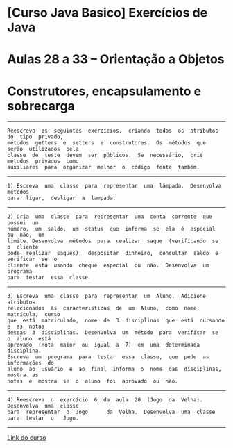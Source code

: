 # [Curso Java Basico] Exercícios  de  Java
# Aulas  28  a  33  –  Orientação a Objetos
# Construtores,   encapsulamento  e  sobrecarga
***
	Reescreva  os  seguintes  exercícios,  criando  todos  os  atributos  do  tipo  privado,
	métodos  getters  e  setters  e  construtores.  Os  métodos  que  serão  utilizados  pela
	classe  de  teste  devem  ser  públicos.  Se  necessário,  crie  métodos  privados  como
	auxiliares  para  organizar  melhor  o  código  fonte  também.
***
	1) Escreva  uma  classe  para  representar  uma  lâmpada.  Desenvolva  métodos
	para  ligar,  desligar  a  lampada.
***
	2) Cria  uma  classe  para  representar  uma  conta  corrente  que  possui  um
	número,  um  saldo,  um  status  que  informa  se  ela  é  especial  ou  não,  um
	limite. Desenvolva  métodos  para  realizar  saque  (verificando  se  o  cliente
	pode  realizar  saques),  despositar  dinheiro,  consultar  saldo  e  verificar  se  o
	cliente  está  usando  cheque  especial  ou  não.  Desenvolva  um  programa
	para  testar  essa  classe.
***
	3) Escreva  uma  classe  para  representar  um  Aluno.  Adicione  atributos
	relacionados  às  caracteristicas  de  um  Aluno,  como  nome,  matricula,  curso
	que  está  matriculado,  nome  de  3  disciplinas  que  está  cursando  e  as  notas
	dessas  3  disciplinas.  Desenvolva  um  método  para  verificar  se  o  aluno  está
	aprovado  (nota  maior  ou  igual  a  7)  em  uma  determinada  disciplina.
	Escreva  um  programa  para  testar  essa  classe,  que  pede  as  informações  do
	aluno  ao  usuário  e  ao  final  informa  o  nome  das  disciplinas,  mostra  as
	notas  e  mostra  se  o  aluno  foi  aprovado  ou  não.
***
	4) Reescreva  o  exercício  6  da  aula  20  (Jogo  da  Velha).  Desenvolva  uma  classe
	para  representar  o  Jogo  	da  Velha.  Desenvolva  uma  classe  para  testar  o   Jogo.
***
[Link do curso](https://www.youtube.com/playlist?list=PLGxZ4Rq3BOBq0KXHsp5J3PxyFaBIXVs3r)
